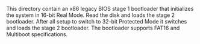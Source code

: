 This directory contain an x86 legacy BIOS stage 1 bootloader that initializes the system in 16-bit Real Mode. 
Read the disk and loads the stage 2 bootloader. After all setup to switch to 32-bit Protected Mode it switches and loads the stage 2 bootloader.
The bootloader supports FAT16 and Multiboot specifications.